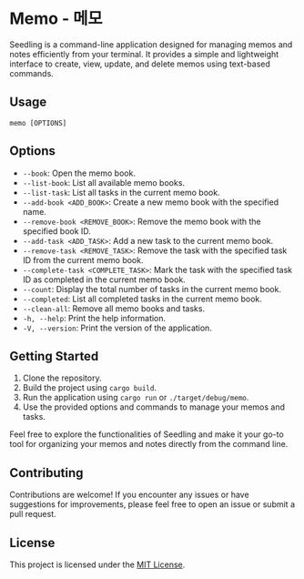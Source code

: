 # Memo - 메모

Seedling is a command-line application designed for managing memos and notes efficiently from your terminal. It provides a simple and lightweight interface to create, view, update, and delete memos using text-based commands.

## Usage

```shell
memo [OPTIONS]
```

## Options

- `--book`: Open the memo book.
- `--list-book`: List all available memo books.
- `--list-task`: List all tasks in the current memo book.
- `--add-book <ADD_BOOK>`: Create a new memo book with the specified name.
- `--remove-book <REMOVE_BOOK>`: Remove the memo book with the specified book ID.
- `--add-task <ADD_TASK>`: Add a new task to the current memo book.
- `--remove-task <REMOVE_TASK>`: Remove the task with the specified task ID from the current memo book.
- `--complete-task <COMPLETE_TASK>`: Mark the task with the specified task ID as completed in the current memo book.
- `--count`: Display the total number of tasks in the current memo book.
- `--completed`: List all completed tasks in the current memo book.
- `--clean-all`: Remove all memo books and tasks.
- `-h, --help`: Print the help information.
- `-V, --version`: Print the version of the application.

## Getting Started

1. Clone the repository.
2. Build the project using `cargo build`.
3. Run the application using `cargo run` or `./target/debug/memo`.
4. Use the provided options and commands to manage your memos and tasks.

Feel free to explore the functionalities of Seedling and make it your go-to tool for organizing your memos and notes directly from the command line.

## Contributing

Contributions are welcome! If you encounter any issues or have suggestions for improvements, please feel free to open an issue or submit a pull request.

## License

This project is licensed under the [MIT License](LICENSE).
